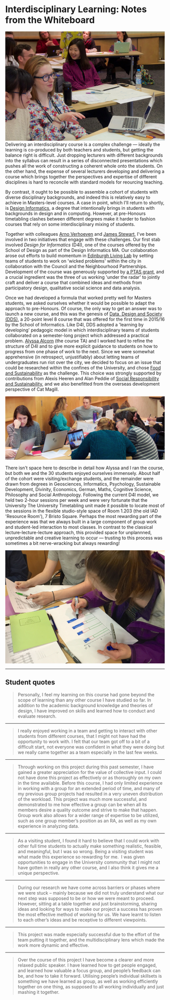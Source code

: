 # Interdisciplinary Learning: Notes from the Whiteboard

![](fidra.jpg)
Delivering an interdisciplinary course is a complex challenge &mdash; ideally the learning is co-produced by both teachers and students, but getting the balance right is difficult. Just dropping lecturers with different backgrounds into the syllabus can result in a series of disconnected presentations which pushes all the work of constructing a coherent whole onto the students. On the other hand, the expense of several lecturers developing and delivering a course which brings together the perspectives and expertise of different disciplines is hard to reconcile with standard models for reourcing teaching. 

By contrast, it ought to be possible to assemble a cohort of students with diverse disciplinary backgrounds, and indeed this is relatively easy to achieve in Masters-level courses. A case in point, which I'll return to shortly, is [Design Informatics](http://www.designinformatics.org), a degree that intentionally brings in students with backgrounds in design and in computing. However, at pre-Honours timetabling clashes between different degrees make it harder to fashion courses that rely on some interdisciplinary mixing of students. 

Together with colleagues [Arno Verhoeven](http://www.eca.ed.ac.uk/school-of-design/arno-verhoeven) and [James Stewart](http://www.homepages.ed.ac.uk/jkstew/), I've been involved in two initiatives that engage with these challenges. Our first stab involved *Design for Informatics* (D4I), one of the courses offered by the School of Design as part of the Design Informatics MA. Our collaboration arose out efforts to build momentum in [Edinburgh Living Lab](http://edinburghlivinglab.org) by setting teams of students to work on 'wicked problems' within the city in collaboration with the Council and the Neighbourhood Partnerships. Development of the course was generously supported by [a PTAS grant](http://www.ed.ac.uk/institute-academic-development/learning-teaching/funding/funding/previous-projects/year/oct-2014/living-lab), and a crucial ingredient was the three of us working 'under the radar' to jointly craft and deliver a course that combined ideas and methods from participatory design, qualitative social science and data analysis.

Once we had developed a formula that worked pretty well for Masters students, we asked ourselves whether it would be possible to adapt the approach to pre-Honours. Of course, the only way to get an answer was to launch a new course, and this was the genesis of [Data, Design and Society (DDS)](https://edinburghlivinglab.github.io/dds/), a 20-point level 8 course that was offered for the first time in 2015/16 by the School of Informatics. Like D4I, DDS adopted a 'learning by developing' pedagogic model in which interdisciplinary teams of students collaborated on a semester-long project which addressed a practical problem.  [Alyssa Alcorn](https://sites.google.com/site/amalcorn0131/) (the course TA) and I worked hard to refine the structure of D4I and to give more explicit guidance to students on how to progress from one phase of work to the next. Since we were somewhat apprehensive (in retrospect, unjustifiably) about letting teams of undergraduates run riot over the city, we decided to focus on an issue that could be researched within the confines of the University, and chose [Food and Sustainability](https://edinburghlivinglab.github.io/dds/project_overview/) as the challenge. This choice was strongly supported by contributions from Alexis Heeren and Alan Peddie of [Social Responsibility and Sustainability](http://www.ed.ac.uk/about/sustainability), and we also benefitted from the overseas development perspective of Cat Magill.

![](fg-review.jpg)

There isn't space here to describe in detail how Alyssa and I ran the course, but both we and the 30 students enjoyed ourselves immensely. About half of the cohort were visiting/exchange students, and the remainder were drawn from degrees in Geosciences, Informatics, Psychology, Sustainable Development, Divinity, Economics, German, Maths, 
Cognitive Science, Philosophy and Social Anthropology. Following the current D4I model, we held two 2-hour sessions per week and were very fortunate that the University The University Timetabling unit made it possible to locate most of the sessions in the flexible studio-style space of Room 1.203 (the old IAD 'Resource Room'), 7 Bristo Square. Perhaps the most rewarding part of the experience was that we always built in a large component of group work and student-led interaction to most classes. In contrast to the classical lecture-lecture-lecture approach, this provided space for unplannned, unpredictable and creative learning to occur &mdash; trusting to this process was sometimes a bit nerve-wracking but always rewarding!

![](bar-charts.jpg)

---
## Student quotes

> Personally, I feel my learning on this course had gone beyond the scope of learning than any other course I have studied so far. In addition to the academic background knowledge and theories of design, I have improved on skills and learned how to conduct and evaluate research.
 
---

> I really enjoyed working in a team and getting to interact with other students from different courses, that I might not have had the opportunity to work with. I felt that our team got off to a bit of a difficult start, not everyone was confident in what they were doing but we really came together as a team especially in the last few weeks.

---

> Through working on this project during this past semester, I have gained a greater appreciation for the value of collective input. I could not have done this project as effectively or as thoroughly on my own in the time available. Before this course, I had only limited experience in working with a group for an extended period of time, and many of my previous group projects had resulted in a very uneven distribution of the workload. This project was much more successful, and demonstrated to me how effective a group can be when all its members desire a quality outcome and strive to make that happen. Group work also allows for a wider range of expertise to be utilized, such as one group member’s position as an RA, as well as my own experience in analyzing data.
 
---

> As a visiting student, I found it hard to believe that I could work with other full time students to actually make something realistic, feasible, and meaningful, but I was so wrong. Being a visiting student was what made this experience so rewarding for me. ­ I was given opportunities to engage in the University community that I might not have gotten in really any other course, and I also think it gives me a unique perspective.
 
---

> During our research we have come across barriers or phases where we were stuck – mainly because we did not truly understand what our next step was supposed to be or how we were meant to proceed. However, sitting at a table together and just brainstorming, sharing ideas and looking for ways to make our project a success has proven the most effective method of working for us. We have learnt to listen to each other’s ideas and be receptive to different viewpoints.

---

> This project was made especially successful due to the effort of the team putting it together, and the multidisciplinary lens which made the work more dynamic and effective.

---

> Over the course of this project I have become a clearer and more relaxed public speaker. I have learned how to get people engaged, and learned how valuable a focus group, and people’s feedback can be, and how to take it forward. Utilising people’s individual skillsets is something we have learned as group, as well as working efficiently together on one thing, as supposed to all working individually and just mashing it together.


